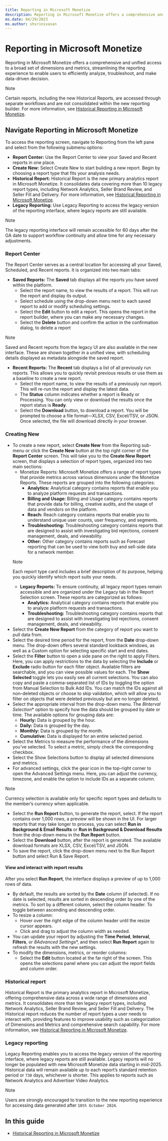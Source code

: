 ```yaml
---
title: Reporting in Microsoft Monetize
description: Reporting in Microsoft Monetize offers a comprehensive and unified access to a broad set of dimensions and metrics, streamlining the reporting experience to enable users to efficiently analyze, troubleshoot, and make data-driven decision. 
ms.date: 04/29/2023
ms.author: shsrinivasan
---
```



# Reporting in Microsoft Monetize

Reporting in Microsoft Monetize offers a comprehensive and unified access to a broad set of dimensions and metrics, streamlining the reporting experience to enable users to efficiently analyze, troubleshoot, and make data-driven decision.  

> [!NOTE] 
> Certain reports, including the new Historical Reports, are accessed through separate workflows and are not consolidated within the new reporting builder. For more information, see [Historical Reporting in Microsoft Monetize](monetize-historical-reporting.md).

## Navigate Reporting in Microsoft Monetize  

To access the reporting screen, navigate to Reporting from the left pane and select from the following submenu options: 
- **Report Center:** Use the Report Center to view your Saved and Recent reports in one place. 
- **Create New:** Select Create New to start building a new report. Begin by choosing a report type that fits your analysis needs. 
- **Historical Report:** Historical Report is the new primary analytics report in Microsoft Monetize. It consolidates data covering more than 10 legacy report types, including Network Analytics, Seller Brand Review, and Seller Fill and Delivery. For more information, see [Historical Reporting in Microsoft Monetize](monetize-historical-reporting.md).
- **Legacy Reporting:** Use Legacy Reporting to access the legacy version of the reporting interface, where legacy reports are still available. 
> [!NOTE] 
> The legacy reporting interface will remain accessible for 60 days after the GA date to support workflow continuity and allow time for any necessary adjustments. 

### Report Center 

The Report Center serves as a central location for accessing all your Saved, Scheduled, and Recent reports. It is organized into two main tabs: 

- **Saved Reports:** The **Saved** tab displays all the reports you have saved within the platform.   
    - Select the report name, to view the results of a report. This will run the report and display its output. 
    - Select schedule using the drop-down menu next to each saved report to add or modify scheduling settings. 
    - Select the **Edit** button to edit a report. This opens the report in the report builder, where you can make any necessary changes. 
    - Select the **Delete** button and confirm the action in the confirmation dialog, to delete a report 
> [!NOTE] 
> Saved and Recent reports from the legacy UI are also available in the new interface. These are shown together in a unified view, with scheduling details displayed as metadata alongside the saved report. 
- **Recent Reports:** The **Recent** tab displays a list of all previously run reports. This allows you to quickly revisit previous results or use them as a baseline to create a new report. 
    - Select the report name, to view the results of a previously run report. This will re-run the report and display the latest data. 
    - The **Status** column indicates whether a report is Ready or Processing. You can only view or download the results once the report status is **Ready**. 
    - Select the **Download** button, to download a report. You will be prompted to choose a file format—XLSX, CSV, Excel/TSV, or JSON. Once selected, the file will download directly in your browser. 


### Creating New 
- To create a new report, select **Create New** from the Reporting sub-menu or click the **Create New** button at the top right corner of the **Report Center** screen. This will take you to the **Create New Report** screen, that displays a selection of report types, organized into two main sections:
    - Monetize Reports: Microsoft Monetize offers a range of report types that provide metrics across various dimensions under the Monetize Reports. These reports are grouped into the following categories: 
        - **Analytics:** Analytical category contains reports that enable you to analyze platform requests and transactions. 
        - **Billing and Usage:** Billing and Usage category contains reports that provide data for billing, creative audits, and the usage of data and vendors on the platform. 
        - **Reach:** Reach category contains reports that enable you to understand unique user counts, user frequency, and segments. 
        - **Troubleshooting:** Troubleshooting category contains reports that are designed to assist with investigating bid rejections, consent management, deals, and viewability. 
        - **Other:** Other category contains reports such as Forecast reporting that can be used to view both buy and sell-side data for a network member. 
    > [!NOTE]
    > Each report type card includes a brief description of its purpose, helping you quickly identify which report suits your needs. 
    - **Legacy Reports:** To ensure continuity, all legacy report types remain accessible and are organized under the Legacy tab in the Report Selection screen. These reports are categorized as follows: 
        - **Analytics:** Analytical category contains reports that enable you to analyze platform requests and transactions. 
        - **Troubleshooting:** Troubleshooting category contains reports that are designed to assist with investigating bid rejections, consent management, deals, and viewability.
- Select the **Create New Report** from the category of report you want to pull data from. 
- Select the desired time period for the report, from the **Date** drop-down menu. The drop-down offers several standard lookback windows, as well as a Custom option for selecting specific start and end dates.  
- Select the **Filter** button to open a side pane on the right to apply Filters. Here, you can apply restrictions to the data by selecting the **Include** or **Exclude** radio button for each filter object. Available filters are searchable, and you can view possible values for each. The **Show Selected** toggle lets you easily see all current selections. You can also copy and paste a comma-separated list of IDs by toggling the option from Manual Selection to Bulk Add IDs. You can match the IDs against all non-deleted objects or choose to skip validation, which will allow you to filter on objects that were deleted previously but are no longer deleted. 
- Select the appropriate interval from the drop-down menu. The *8Interval Selection** option to specify how the data should be grouped by date or time. The available options for grouping data are: 
    - **Hourly:** Data is grouped by the hour. 
    - **Daily:** Data is grouped by the day. 
    - **Monthly:** Data is grouped by the month. 
    - **Cumulative:** Data is displayed for an entire selected period. 
- Select the Metrics to measure the performance of the dimensions you’ve selected. To select a metric, simply check the corresponding checkbox. 
- Select the Show Selections button to display all selected dimensions and metrics. 
- For advanced settings, click the gear icon in the top-right corner to open the Advanced Settings menu. Here, you can adjust the currency, timezone, and enable the option to include IDs as a separate column. 
> [!NOTE]
> Currency selection is available only for specific report types and defaults to the member’s currency when applicable. 
- Select the **Run Report** button, to generate the report, select. If the report contains over 1,000 rows, a preview will be shown in the UI. For larger reports that may take longer to process, you can select **Run in Background & Email Results** or **Run in Background & Download Results** from the drop-down menu in the **Run Report** button. 
- Select the **Download** button, after the report is generated. The available download formats are XLSX, CSV, Excel/TSV, and JSON. 
- To save the report, click the drop-down menu next to the Run Report button and select Run & Save Report. 

#### View and interact with report results 

After you select **Run Report**, the interface displays a preview of up to 1,000 rows of data. 
- By default, the results are sorted by the **Date** column (if selected). If no date is selected, results are sorted in descending order by one of the metrics. To sort by a different column, select the column header. To toggle between ascending and descending order. 
- To resize a column: 
    - Hover over the right edge of the column header until the resize cursor appears. 
    - Click and drag to adjust the column width as needed. 
- You can update your report by adjusting the **Time Period**, **Interval**, **Filters**, or *8Advanced Settings**, and then select **Run Report** again to refresh the results with the new settings. 
- To modify the dimensions, metrics, or reorder columns: 
    - Select the **Edit** button located at the far right of the screen. This opens the selections panel where you can adjust the report fields and column order. 

### Historical report 

Historical Report is the primary analytics report in Microsoft Monetize, offering comprehensive data across a wide range of dimensions and metrics. It consolidates more than ten legacy report types, including Network Analytics, Seller Brand Review, and Seller Fill and Delivery. The Historical report reduces the number of report types a user needs to interact with, providing features to improve usability such as categorization of Dimensions and Metrics and comprehensive search capability. For more information, see [Historical Reporting in Microsoft Monetize](monetize-historical-reporting.md).


### Legacy reporting 

Legacy Reporting enables you to access the legacy version of the reporting interface, where legacy reports are still available. Legacy reports will no longer be populated with new Microsoft Monetize data starting in mid-2025. Historical data will remain available up to each report’s standard retention period or `730` days, whichever is shorter. This applies to reports such as Network Analytics and Advertiser Video Analytics. 
> [!NOTE]
> Users are strongly encouraged to transition to the new reporting experience for accessing data generated after `10th October 2024`. 


## In this guide

- [Historical Reporting in Microsoft Monetize](monetize-historical-reporting.md)